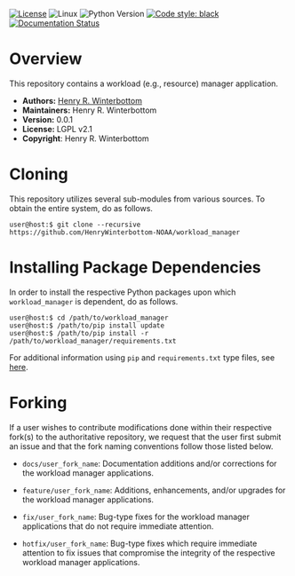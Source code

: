 [![License](https://img.shields.io/badge/license-LGPL_v2.1-black)](https://github.com/HenryWinterbottom-NOAA/workload_manager/LICENSE.md)
![Linux](https://img.shields.io/badge/linux-ubuntu%7Ccentos-lightgrey)
![Python Version](https://img.shields.io/badge/python-3.5|3.6|3.7-blue)
[![Code style: black](https://img.shields.io/badge/Code%20Style-black-purple.svg)](https://github.com/psf/black)
[![Documentation Status](https://readthedocs.org/projects/ufs-workflow/badge/?version=latest)](https://ufs-workflow.readthedocs.io/en/latest/?badge=latest)

# Overview

 This repository contains a workload (e.g., resource) manager
 application.

- **Authors:** [Henry R. Winterbottom](mailto:henry.winterbottom@noaa.gov)
- **Maintainers:** Henry R. Winterbottom
- **Version:** 0.0.1
- **License:** LGPL v2.1
- **Copyright**: Henry R. Winterbottom

# Cloning

This repository utilizes several sub-modules from various sources. To
obtain the entire system, do as follows.

~~~shell
user@host:$ git clone --recursive https://github.com/HenryWinterbottom-NOAA/workload_manager
~~~

# Installing Package Dependencies

In order to install the respective Python packages upon which
`workload_manager` is dependent, do as follows.

~~~shell
user@host:$ cd /path/to/workload_manager
user@host:$ /path/to/pip install update
user@host:$ /path/to/pip install -r /path/to/workload_manager/requirements.txt
~~~

For additional information using `pip` and `requirements.txt` type files, see [here](https://pip.pypa.io/en/stable/reference/requirements-file-format/).

# Forking

If a user wishes to contribute modifications done within their
respective fork(s) to the authoritative repository, we request that
the user first submit an issue and that the fork naming conventions
follow those listed below.

- `docs/user_fork_name`: Documentation additions and/or corrections
  for the workload manager applications.

- `feature/user_fork_name`: Additions, enhancements, and/or upgrades
  for the workload manager applications.

- `fix/user_fork_name`: Bug-type fixes for the workload manager
  applications that do not require immediate attention.

- `hotfix/user_fork_name`: Bug-type fixes which require immediate
  attention to fix issues that compromise the integrity of the
  respective workload manager applications.
